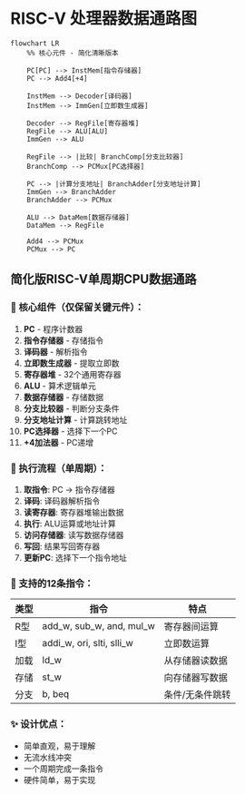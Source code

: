 # RISC-V 处理器数据通路图

```mermaid
flowchart LR
    %% 核心元件 - 简化清晰版本
    
    PC[PC] --> InstMem[指令存储器]
    PC --> Add4[+4]
    
    InstMem --> Decoder[译码器]
    InstMem --> ImmGen[立即数生成器]
    
    Decoder --> RegFile[寄存器堆]
    RegFile --> ALU[ALU]
    ImmGen --> ALU
    
    RegFile --> |比较| BranchComp[分支比较器]
    BranchComp --> PCMux[PC选择器]
    
    PC --> |计算分支地址| BranchAdder[分支地址计算]
    ImmGen --> BranchAdder
    BranchAdder --> PCMux
    
    ALU --> DataMem[数据存储器]
    DataMem --> RegFile
    
    Add4 --> PCMux
    PCMux --> PC
```

## 简化版RISC-V单周期CPU数据通路

### 📌 核心组件（仅保留关键元件）：

1. **PC** - 程序计数器
2. **指令存储器** - 存储指令
3. **译码器** - 解析指令
4. **立即数生成器** - 提取立即数
5. **寄存器堆** - 32个通用寄存器
6. **ALU** - 算术逻辑单元
7. **数据存储器** - 存储数据
8. **分支比较器** - 判断分支条件
9. **分支地址计算** - 计算跳转地址
10. **PC选择器** - 选择下一个PC
11. **+4加法器** - PC递增

### 🔄 执行流程（单周期）：

1. **取指令**: PC → 指令存储器
2. **译码**: 译码器解析指令
3. **读寄存器**: 寄存器堆输出数据
4. **执行**: ALU运算或地址计算
5. **访问存储器**: 读写数据存储器
6. **写回**: 结果写回寄存器
7. **更新PC**: 选择下一个指令地址

### 🎯 支持的12条指令：

| 类型 | 指令 | 特点 |
|------|------|------|
| R型 | add_w, sub_w, and, mul_w | 寄存器间运算 |
| I型 | addi_w, ori, slti, slli_w | 立即数运算 |
| 加载 | ld_w | 从存储器读数据 |
| 存储 | st_w | 向存储器写数据 |
| 分支 | b, beq | 条件/无条件跳转 |

### ✨ 设计优点：
- 简单直观，易于理解
- 无流水线冲突
- 一个周期完成一条指令
- 硬件简单，易于实现